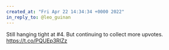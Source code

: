 ```yaml
---
created_at: "Fri Apr 22 14:34:34 +0000 2022"
in_reply_to: @leo_guinan
---
```


Still hanging tight at #4. But continuing to collect more upvotes. https://t.co/PQUEp3RIZz